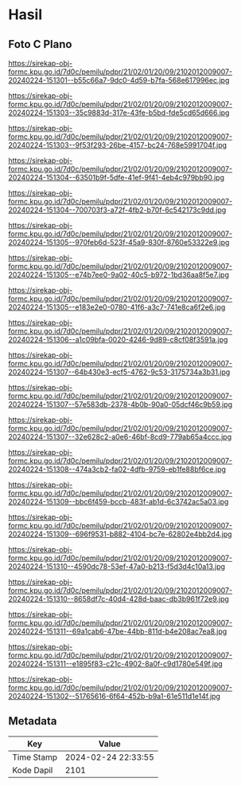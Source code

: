 # Hasil

## Foto C Plano

https://sirekap-obj-formc.kpu.go.id/7d0c/pemilu/pdpr/21/02/01/20/09/2102012009007-20240224-151301--b55c66a7-9dc0-4d59-b7fa-568e617996ec.jpg

https://sirekap-obj-formc.kpu.go.id/7d0c/pemilu/pdpr/21/02/01/20/09/2102012009007-20240224-151303--35c9883d-317e-43fe-b5bd-fde5cd65d666.jpg

https://sirekap-obj-formc.kpu.go.id/7d0c/pemilu/pdpr/21/02/01/20/09/2102012009007-20240224-151303--9f53f293-26be-4157-bc24-768e5991704f.jpg

https://sirekap-obj-formc.kpu.go.id/7d0c/pemilu/pdpr/21/02/01/20/09/2102012009007-20240224-151304--63501b9f-5dfe-41ef-9f41-4eb4c979bb90.jpg

https://sirekap-obj-formc.kpu.go.id/7d0c/pemilu/pdpr/21/02/01/20/09/2102012009007-20240224-151304--700703f3-a72f-4fb2-b70f-6c542173c9dd.jpg

https://sirekap-obj-formc.kpu.go.id/7d0c/pemilu/pdpr/21/02/01/20/09/2102012009007-20240224-151305--970feb6d-523f-45a9-830f-8760e53322e9.jpg

https://sirekap-obj-formc.kpu.go.id/7d0c/pemilu/pdpr/21/02/01/20/09/2102012009007-20240224-151305--e74b7ee0-9a02-40c5-b972-1bd36aa8f5e7.jpg

https://sirekap-obj-formc.kpu.go.id/7d0c/pemilu/pdpr/21/02/01/20/09/2102012009007-20240224-151305--e183e2e0-0780-41f6-a3c7-741e8ca6f2e6.jpg

https://sirekap-obj-formc.kpu.go.id/7d0c/pemilu/pdpr/21/02/01/20/09/2102012009007-20240224-151306--a1c09bfa-0020-4246-9d89-c8cf08f3591a.jpg

https://sirekap-obj-formc.kpu.go.id/7d0c/pemilu/pdpr/21/02/01/20/09/2102012009007-20240224-151307--64b430e3-ecf5-4762-9c53-3175734a3b31.jpg

https://sirekap-obj-formc.kpu.go.id/7d0c/pemilu/pdpr/21/02/01/20/09/2102012009007-20240224-151307--57e583db-2378-4b0b-90a0-05dcf46c9b59.jpg

https://sirekap-obj-formc.kpu.go.id/7d0c/pemilu/pdpr/21/02/01/20/09/2102012009007-20240224-151307--32e628c2-a0e6-46bf-8cd9-779ab65a4ccc.jpg

https://sirekap-obj-formc.kpu.go.id/7d0c/pemilu/pdpr/21/02/01/20/09/2102012009007-20240224-151308--474a3cb2-fa02-4dfb-9759-eb1fe88bf6ce.jpg

https://sirekap-obj-formc.kpu.go.id/7d0c/pemilu/pdpr/21/02/01/20/09/2102012009007-20240224-151309--bbc6f459-bccb-483f-ab1d-6c3742ac5a03.jpg

https://sirekap-obj-formc.kpu.go.id/7d0c/pemilu/pdpr/21/02/01/20/09/2102012009007-20240224-151309--696f9531-b882-4104-bc7e-62802e4bb2d4.jpg

https://sirekap-obj-formc.kpu.go.id/7d0c/pemilu/pdpr/21/02/01/20/09/2102012009007-20240224-151310--4590dc78-53ef-47a0-b213-f5d3d4c10a13.jpg

https://sirekap-obj-formc.kpu.go.id/7d0c/pemilu/pdpr/21/02/01/20/09/2102012009007-20240224-151310--8658df7c-40d4-428d-baac-db3b961f72e9.jpg

https://sirekap-obj-formc.kpu.go.id/7d0c/pemilu/pdpr/21/02/01/20/09/2102012009007-20240224-151311--69a1cab6-47be-44bb-811d-b4e208ac7ea8.jpg

https://sirekap-obj-formc.kpu.go.id/7d0c/pemilu/pdpr/21/02/01/20/09/2102012009007-20240224-151311--e1895f83-c21c-4902-8a0f-c9d1780e549f.jpg

https://sirekap-obj-formc.kpu.go.id/7d0c/pemilu/pdpr/21/02/01/20/09/2102012009007-20240224-151302--51765616-6f64-452b-b9a1-61e511d1e14f.jpg


## Metadata

| Key        | Value               |
| ---------- | ------------------- |
| Time Stamp | 2024-02-24 22:33:55 |
| Kode Dapil | 2101                |



